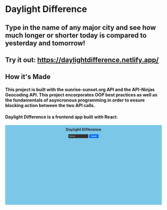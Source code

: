 # Daylight Difference 
## Type in the name of any major city and see how much longer or shorter today is compared to yesterday and tomorrow!
## Try it out: https://daylightdifference.netlify.app/
## How it's Made 

#### This project is built with the sunrise-sunset.org API and the API-Ninjas Geocoding API. This project encorporates OOP best practices as well as the fundamentals of asyncronous programming in order to ensure blocking action between the two API calls. 
#### Daylight Difference is a frontend app built with React.



![](daylight-difference-demo.gif)
